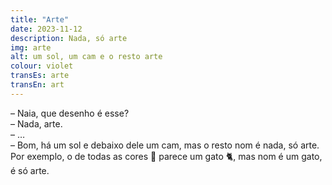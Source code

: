 ```yaml
---
title: "Arte"
date: 2023-11-12
description: Nada, só arte
img: arte
alt: um sol, um cam e o resto arte
colour: violet
transEs: arte
transEn: art
---
```


– Naia, que desenho é esse?<br>
– Nada, arte.<br>
– …<br>
– Bom, há um sol e debaixo dele um cam, mas o resto nom é nada, só arte. Por exemplo, o de todas as cores 🌈 parece um gato 🐈, mas nom é um gato, é só arte.